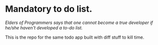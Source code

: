 # Mandatory to do list.
*Elders of Programmers says that one cannot become a true developer if he/she haven't developed a to-do list.*

This is the repo for the same todo app built with diff stuff to kill time.
